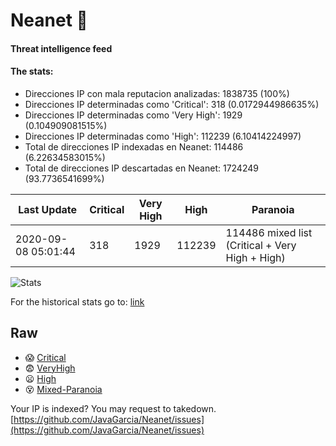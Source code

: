 # Neanet :hocho:
#### Threat intelligence feed
#### The stats:

- Direcciones IP con mala reputacion analizadas: 1838735 (100%)
- Direcciones IP determinadas como 'Critical':  318 (0.0172944986635%)
- Direcciones IP determinadas como 'Very High':  1929 (0.104909081515%)
- Direcciones IP determinadas como 'High':  112239 (6.10414224997)
- Total de direcciones IP indexadas en Neanet:  114486 (6.22634583015%)
- Total de direcciones IP descartadas en Neanet:  1724249 (93.7736541699%)

| Last Update | Critical | Very High | High | Paranoia |
| --- | --- | --- | --- | --- |
| 2020-09-08 05:01:44 | 318 | 1929 | 112239 | 114486 mixed list (Critical + Very High + High)|

![Stats](https://docs.google.com/spreadsheets/d/e/2PACX-1vSnaNMIXVabIpDJjufMlzH7poXnshF3mgd8Is1g9ytUEzVsP5my4Trn8f-xkoLLQ38xpL3HtmUexLo6/pubchart?oid=501124687&format=image)

For the historical stats go to: [link](/stats.csv)
## Raw
- :scream: [Critical](https://raw.githubusercontent.com/JavaGarcia/Neanet/master/blacklists/neanet_critical.txt)
- :fearful: [VeryHigh](https://raw.githubusercontent.com/JavaGarcia/Neanet/master/blacklists/neanet_veryHigh.txtt)
- :frowning: [High](https://raw.githubusercontent.com/JavaGarcia/Neanet/master/blacklists/neanet_high.txt)
- :dizzy_face: [Mixed-Paranoia](https://raw.githubusercontent.com/JavaGarcia/Neanet/master/blacklists/neanet_all.txt)


Your IP is indexed? You may request to takedown. [https://github.com/JavaGarcia/Neanet/issues](https://github.com/JavaGarcia/Neanet/issues)























































































































































































































































































































































































































































































































































































































































